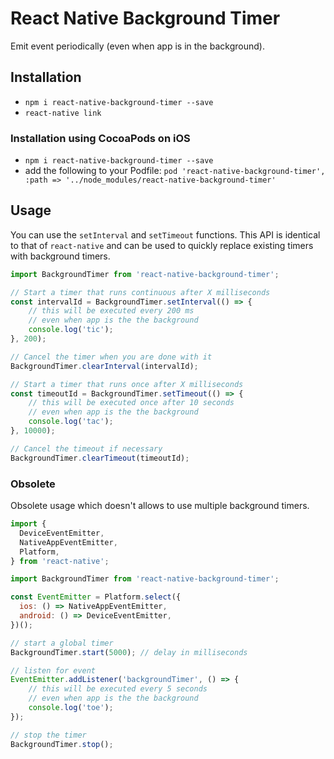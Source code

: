 # React Native Background Timer
Emit event periodically (even when app is in the background).

## Installation
- `npm i react-native-background-timer --save`
- `react-native link`

### Installation using CocoaPods on iOS
- `npm i react-native-background-timer --save`
- add the following to your Podfile: `pod 'react-native-background-timer', :path => '../node_modules/react-native-background-timer'`

## Usage
You can use the `setInterval` and `setTimeout` functions.
This API is identical to that of `react-native` and can be used to quickly replace existing timers
with background timers.

```javascript
import BackgroundTimer from 'react-native-background-timer';
```

```javascript
// Start a timer that runs continuous after X milliseconds
const intervalId = BackgroundTimer.setInterval(() => {
	// this will be executed every 200 ms
	// even when app is the the background
	console.log('tic');
}, 200);

// Cancel the timer when you are done with it
BackgroundTimer.clearInterval(intervalId);
```

```javascript
// Start a timer that runs once after X milliseconds
const timeoutId = BackgroundTimer.setTimeout(() => {
	// this will be executed once after 10 seconds
	// even when app is the the background
  	console.log('tac');
}, 10000);

// Cancel the timeout if necessary
BackgroundTimer.clearTimeout(timeoutId);
```

### Obsolete
Obsolete usage which doesn't allows to use multiple background timers.

```js
import {
  DeviceEventEmitter,
  NativeAppEventEmitter,
  Platform,
} from 'react-native';

import BackgroundTimer from 'react-native-background-timer';
```

```js
const EventEmitter = Platform.select({
  ios: () => NativeAppEventEmitter,
  android: () => DeviceEventEmitter,
})();
```

```js
// start a global timer
BackgroundTimer.start(5000); // delay in milliseconds
```
```js
// listen for event
EventEmitter.addListener('backgroundTimer', () => {
	// this will be executed every 5 seconds
	// even when app is the the background
	console.log('toe');
});
```
```js
// stop the timer
BackgroundTimer.stop();
```
